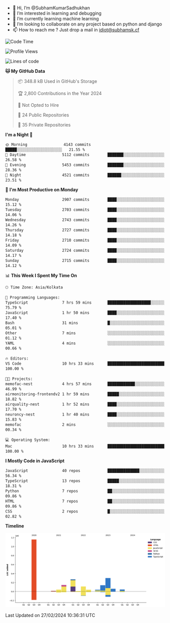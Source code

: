 - 👋 Hi, I’m @SubhamKumarSadhukhan
- 👀 I’m interested in learning and debugging
- 🌱 I’m currently learning machine learning
- 💞️ I’m looking to collaborate on any project based on python and django
- 📫 How to reach me ?
      Just drop a mail in idiot@subhamsk.cf

<!---
SubhamKumarSadhukhan/SubhamKumarSadhukhan is a ✨ special ✨ repository because its `README.md` (this file) appears on your GitHub profile.
You can click the Preview link to take a look at your changes.
--->


<!--START_SECTION:waka-->
![Code Time](http://img.shields.io/badge/Code%20Time-1%2C961%20hrs%2058%20mins-blue)

![Profile Views](http://img.shields.io/badge/Profile%20Views-0-blue)

![Lines of code](https://img.shields.io/badge/From%20Hello%20World%20I%27ve%20Written-2.4%20million%20lines%20of%20code-blue)

**🐱 My GitHub Data** 

> 📦 348.8 kB Used in GitHub's Storage 
 > 
> 🏆 2,800 Contributions in the Year 2024
 > 
> 🚫 Not Opted to Hire
 > 
> 📜 24 Public Repositories 
 > 
> 🔑 35 Private Repositories 
 > 
**I'm a Night 🦉** 

```text
🌞 Morning                4143 commits        █████░░░░░░░░░░░░░░░░░░░░   21.55 % 
🌆 Daytime                5112 commits        ███████░░░░░░░░░░░░░░░░░░   26.58 % 
🌃 Evening                5453 commits        ███████░░░░░░░░░░░░░░░░░░   28.36 % 
🌙 Night                  4521 commits        ██████░░░░░░░░░░░░░░░░░░░   23.51 % 
```
📅 **I'm Most Productive on Monday** 

```text
Monday                   2907 commits        ████░░░░░░░░░░░░░░░░░░░░░   15.12 % 
Tuesday                  2703 commits        ████░░░░░░░░░░░░░░░░░░░░░   14.06 % 
Wednesday                2743 commits        ████░░░░░░░░░░░░░░░░░░░░░   14.26 % 
Thursday                 2727 commits        ████░░░░░░░░░░░░░░░░░░░░░   14.18 % 
Friday                   2710 commits        ████░░░░░░░░░░░░░░░░░░░░░   14.09 % 
Saturday                 2724 commits        ████░░░░░░░░░░░░░░░░░░░░░   14.17 % 
Sunday                   2715 commits        ████░░░░░░░░░░░░░░░░░░░░░   14.12 % 
```


📊 **This Week I Spent My Time On** 

```text
🕑︎ Time Zone: Asia/Kolkata

💬 Programming Languages: 
TypeScript               7 hrs 59 mins       ███████████████████░░░░░░   75.79 % 
JavaScript               1 hr 50 mins        ████░░░░░░░░░░░░░░░░░░░░░   17.40 % 
Bash                     31 mins             █░░░░░░░░░░░░░░░░░░░░░░░░   05.01 % 
Other                    7 mins              ░░░░░░░░░░░░░░░░░░░░░░░░░   01.12 % 
YAML                     4 mins              ░░░░░░░░░░░░░░░░░░░░░░░░░   00.66 % 

🔥 Editors: 
VS Code                  10 hrs 33 mins      █████████████████████████   100.00 % 

🐱‍💻 Projects: 
memofac-nest             4 hrs 57 mins       ████████████░░░░░░░░░░░░░   46.99 % 
airmonitoring-frontendv2 1 hr 59 mins        █████░░░░░░░░░░░░░░░░░░░░   18.82 % 
airquality-nest          1 hr 52 mins        ████░░░░░░░░░░░░░░░░░░░░░   17.70 % 
neuroncy-nest            1 hr 40 mins        ████░░░░░░░░░░░░░░░░░░░░░   15.83 % 
memofac                  2 mins              ░░░░░░░░░░░░░░░░░░░░░░░░░   00.34 % 

💻 Operating System: 
Mac                      10 hrs 33 mins      █████████████████████████   100.00 % 
```

**I Mostly Code in JavaScript** 

```text
JavaScript               40 repos            ██████████████░░░░░░░░░░░   56.34 % 
TypeScript               13 repos            █████░░░░░░░░░░░░░░░░░░░░   18.31 % 
Python                   7 repos             ██░░░░░░░░░░░░░░░░░░░░░░░   09.86 % 
HTML                     7 repos             ██░░░░░░░░░░░░░░░░░░░░░░░   09.86 % 
CSS                      2 repos             █░░░░░░░░░░░░░░░░░░░░░░░░   02.82 % 
```



**Timeline**

![Lines of Code chart](https://raw.githubusercontent.com/SubhamKumarSadhukhan/SubhamKumarSadhukhan/main/assets/bar_graph.png)


 Last Updated on 27/02/2024 10:36:31 UTC
<!--END_SECTION:waka-->
